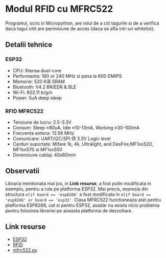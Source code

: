 # Modul RFID cu MFRC522
Programul, scris in Micropython, are rolul de a citi tagurile si de a verifica daca tagul citit are permisiune de acces (daca se afla intr-un whitelist).

## Detalii tehnice

### ESP32
- CPU: Xtensa dual-core
- Performanta: 160 or 240 MHz si pana la 600 DMIPS
- Memorie: 520 KiB SRAM
- Bluetooth: V4.2 BR/EDR & BLE
- Wi-Fi: 802.11 b/g/n
- Power: 5uA deep sleep

### RFID MFRC522
- Tensiune de lucru: 2.5-3.3V
- Consum: Sleep ≈80uA, Idle ≈10-13mA, Working ≈30-100mA
- Frecventa antena: 13.56 MHz
- Comunicare: UART/I2C/SPI @ 3.3V Logic level
- Carduri suportate: Mifare 1k, 4k, Ultralight, and DesFire,MF1xxS20, MF1xxS70 si MF1xxS50
- Dimensiune cablaj: 40x60mm

## Observatii
Libraria mentionata mai jos, in **Link resurse**, a fost putin modificata in exemplu, pentru a rula pe platforma ESP32. Mai precis, expresia din structura `elif board == 'esp8266'` a fost modificata in `elif board == 'esp8266' or board == 'esp32'`. Clasa MFRC522 functioneaza atat pentru platforma ESP8266, cat si pentru ESP32, asadar nu exista nicio problema pentru folosirea librariei pe aceasta platforma de dezvoltare.

## Link resurse
- [ESP32](https://www.xab3.ro/produse/esp32-devkit-wh)
- [RFID](https://www.xab3.ro/produse/rfid-rc522)
- [mfrc522.py](https://github.com/wendlers/micropython-mfrc522)